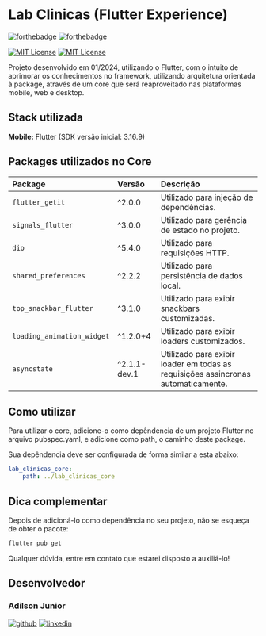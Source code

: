 # Lab Clinicas (Flutter Experience)

[![forthebadge](https://forthebadge.com/images/badges/made-with-flutter.svg)](http://forthebadge.com)
[![forthebadge](https://forthebadge.com/images/badges/powered-by-coffee.svg)](http://forthebadge.com)

[![MIT License](https://img.shields.io/badge/Flutter-3.16.9-blue)](https://docs.flutter.dev/release/release-notes)
[![MIT License](https://img.shields.io/badge/Dart-3.2.6-blue)](https://docs.flutter.dev/release/release-notes)

Projeto desenvolvido em 01/2024, utilizando o Flutter, com o intuito de aprimorar os conhecimentos no framework, utilizando arquitetura orientada à package, através de um core que será reaproveitado nas plataformas mobile, web e desktop.

## Stack utilizada

**Mobile:** Flutter (SDK versão inicial: 3.16.9)

## Packages utilizados no Core

| Package                    | Versão | Descrição                                         |
| :----------------          | :----- | :------------------------------------------------ |
| `flutter_getit`            | ^2.0.0 | Utilizado para injeção de dependências.           |
| `signals_flutter`          | ^3.0.0 | Utilizado para gerência de estado no projeto.     |
| `dio`                      | ^5.4.0 | Utilizado para requisições HTTP.                  |
| `shared_preferences`       | ^2.2.2 | Utilizado para persistência de dados local.       |
| `top_snackbar_flutter`     | ^3.1.0 | Utilizado para exibir snackbars customizadas.     |
| `loading_animation_widget` | ^1.2.0+4 | Utilizado para exibir loaders customizados.     |
| `asyncstate`               | ^2.1.1-dev.1 | Utilizado para exibir loader em todas as requisições assincronas automaticamente. |

## Como utilizar

Para utilizar o core, adicione-o como depêndencia de um projeto Flutter no arquivo pubspec.yaml, e adicione como path, o caminho deste package.

Sua depêndencia deve ser configurada de forma similar a esta abaixo:

```yaml
lab_clinicas_core:
    path: ../lab_clinicas_core
```

## Dica complementar

Depois de adicioná-lo como dependência no seu projeto, não se esqueça de obter o pacote:

```bash
flutter pub get
```

Qualquer dúvida, entre em contato que estarei disposto a auxiliá-lo!

## Desenvolvedor

### Adilson Junior

[![github](https://img.shields.io/badge/GitHub-100000?style=for-the-badge&logo=github&logoColor=white)](https://github.com/adilsonjuniordev)
[![linkedin](https://img.shields.io/badge/linkedin-0A66C2?style=for-the-badge&logo=linkedin&logoColor=white)](https://www.linkedin.com/in/adilsonjuniordev/)
